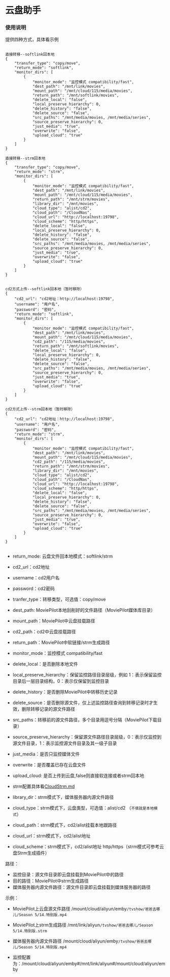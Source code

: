 # 云盘助手

### 使用说明

提供四种方式，具体看示例

```

直接转移--softlink回本地
{
    "transfer_type": "copy/move",
    "return_mode": "softlink",
    "monitor_dirs": [
        {
            "monitor_mode": "监控模式 compatibility/fast",
            "dest_path": "/mnt/link/movies",
            "mount_path": "/mnt/cloud/115/media/movies",
            "return_path": "/mnt/softlink/movies",
            "delete_local": "false",
            "local_preserve_hierarchy": 0,
            "delete_history": "false",
            "delete_source": "false",
            "src_paths": "/mnt/media/movies, /mnt/media/series",
            "source_preserve_hierarchy": 0,
            "just_media": "true",
            "overwrite": "false",
            "upload_cloud": "true"
        }
    ]
}

直接转移--strm回本地
{
    "transfer_type": "copy/move",
    "return_mode": "strm",
    "monitor_dirs": [
        {
            "monitor_mode": "监控模式 compatibility/fast",
            "dest_path": "/mnt/link/movies",
            "mount_path": "/mnt/cloud/115/media/movies",
            "return_path": "/mnt/strm/movies",
            "library_dir": "/mnt/movies",
            "cloud_type": "alist/cd2",
            "cloud_path": "/CloudNas",
            "cloud_url": "http://localhost:19798",
            "cloud_scheme": "http/https",
            "delete_local": "false",
            "local_preserve_hierarchy": 0,
            "delete_history": "false",
            "delete_source": "false",
            "src_paths": "/mnt/media/movies, /mnt/media/series",
            "source_preserve_hierarchy": 0,
            "just_media": "true",
            "overwrite": "false",
            "upload_cloud": "true"
        }
    ]
}


cd2方式上传--softlink回本地（暂时移除）
{
    "cd2_url": "cd2地址：http://localhost:19798",
    "username": "用户名",
    "password": "密码",
    "return_mode": "softlink",
    "monitor_dirs": [
        {
            "monitor_mode": "监控模式 compatibility/fast",
            "dest_path": "/mnt/link/movies",
            "mount_path": "/mnt/cloud/115/media/movies",
            "cd2_path": "/115/media/movies",
            "return_path": "/mnt/softlink/movies",
            "delete_local": "false",
            "local_preserve_hierarchy": 0,
            "delete_history": "false",
            "delete_source": "false",
            "src_paths": "/mnt/media/movies, /mnt/media/series",
            "source_preserve_hierarchy": 0,
            "just_media": "true",
            "overwrite": "false",
            "upload_cloud": "true"
        }
    ]
}

cd2方式上传--strm回本地（暂时移除）
{
    "cd2_url": "cd2地址：http://localhost:19798",
    "username": "用户名",
    "password": "密码",
    "return_mode": "strm",
    "monitor_dirs": [
        {
            "monitor_mode": "监控模式 compatibility/fast",
            "dest_path": "/mnt/link/movies",
            "mount_path": "/mnt/cloud/115/media/movies",
            "cd2_path": "/115/media/movies",
            "return_path": "/mnt/strm/movies",
            "library_dir": "/mnt/movies",
            "cloud_type": "alist/cd2",
            "cloud_path": "/CloudNas",
            "cloud_url": "http://localhost:19798",
            "cloud_scheme": "http/https",
            "delete_local": "false",
            "local_preserve_hierarchy": 0,
            "delete_history": "false",
            "delete_source": "false",
            "src_paths": "/mnt/media/movies, /mnt/media/series",
            "source_preserve_hierarchy": 0,
            "just_media": "true",
            "overwrite": "false",
            "upload_cloud": "true"
        }
    ]
}


```

- return_mode: 云盘文件回本地模式：softlink/strm
- cd2_url：cd2地址
- username：cd2用户名
- password：cd2密码
- tranfer_type：转移类型，可选值：copy/move
- dest_path: MoviePilot本地刮削好的文件路径（MoviePilot媒体库目录）
- mount_path：MoviePilot中云盘挂载路径
- cd2_path：cd2中云盘挂载路径
- return_path：MoviePilot中软链接/strm生成路径
- monitor_mode：监控模式 compatibility/fast
- delete_local：是否删除本地文件
- local_preserve_hierarchy：保留监控路径目录层级，例如 1：表示保留监控目录后一层目录结构，0：表示仅保留到监控目录
- delete_history：是否删除MoviePilot中转移历史记录
- delete_source：是否删除源文件，仅上述监控路径查询到转移记录时才生效，删除转移记录的源文件路径
- src_paths：转移前的源文件路径，多个目录用逗号分隔（MoviePilot下载目录）
- source_preserve_hierarchy：保留源文件路径目录层级，0：表示仅监控到源文件目录，1：表示监控源文件目录及其一级子目录
- just_media：是否只监控媒体文件
- overwrite：是否覆盖已存在云盘文件
- upload_cloud: 是否上传到云盘,false则直接软连接或者strm回本地

- strm配置具体看[CloudStrm.md](CloudStrm.md)
- library_dir：strm模式下，媒体服务器内源文件路径
- cloud_type：strm模式下，云盘类型，可选值：alist/cd2  （`不填就是本地模式`）
- cloud_path：strm模式下，cd2/alist挂载本地跟路径
- cloud_url：strm模式下，cd2/alist地址
- cloud_scheme：strm模式下，cd2/alist地址 http/https（strm模式可参考云盘Strm生成插件）

路径：

- 监控目录：源文件目录即云盘挂载到MoviePilot中的路径
- 目的路径：MoviePilot中strm生成路径
- 媒体服务器内源文件路径：源文件目录即云盘挂载到媒体服务器的路径

示例：

- MoviePilot上云盘源文件路径 /mount/cloud/aliyun/emby`/tvshow/爸爸去哪儿/Season 5/14.特别版.mp4`

- MoviePilot上strm生成路径 /mnt/link/aliyun`/tvshow/爸爸去哪儿/Season 5/14.特别版.strm`

- 媒体服务器内源文件路径 /mount/cloud/aliyun/emby`/tvshow/爸爸去哪儿/Season 5/14.特别版.mp4`

- 监控配置为：/mount/cloud/aliyun/emby#/mnt/link/aliyun#/mount/cloud/aliyun/emby
